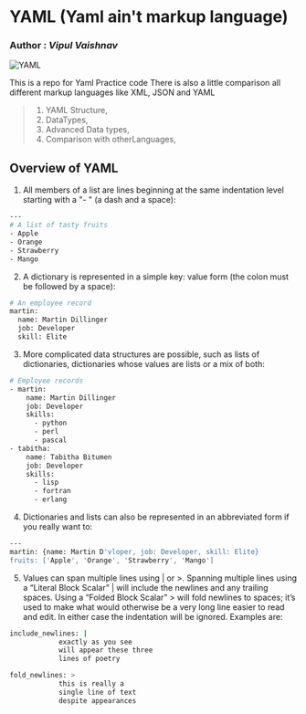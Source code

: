 # YAML (Yaml ain't markup language)

### **Author** : _Vipul Vaishnav_

![YAML]("./Screenshots/Yaml.png")

This is a repo for Yaml Practice code
There is also a little comparison all different
markup languages like XML, JSON and YAML

> 1. YAML Structure,
> 2. DataTypes,
> 3. Advanced Data types,
> 4. Comparison with otherLanguages,

## Overview of YAML

1. All members of a list are lines beginning at the same indentation level starting with a "- " (a dash and a space):

```sh
---
# A list of tasty fruits
- Apple
- Orange
- Strawberry
- Mango
```

2. A dictionary is represented in a simple key: value form (the colon must be followed by a space):

```sh
# An employee record
martin:
  name: Martin Dillinger
  job: Developer
  skill: Elite
```

3. More complicated data structures are possible, such as lists of dictionaries, dictionaries whose values are lists or a mix of both:

```sh
# Employee records
- martin:
    name: Martin Dillinger
    job: Developer
    skills:
      - python
      - perl
      - pascal
- tabitha:
    name: Tabitha Bitumen
    job: Developer
    skills:
      - lisp
      - fortran
      - erlang
```

4. Dictionaries and lists can also be represented in an abbreviated form if you really want to:

```sh
---
martin: {name: Martin D'vloper, job: Developer, skill: Elite}
fruits: ['Apple', 'Orange', 'Strawberry', 'Mango']
```

5. Values can span multiple lines using | or >. Spanning multiple lines using a “Literal Block Scalar” | will include the newlines and any trailing spaces. Using a “Folded Block Scalar” > will fold newlines to spaces; it’s used to make what would otherwise be a very long line easier to read and edit. In either case the indentation will be ignored. Examples are:

```sh
include_newlines: |
            exactly as you see
            will appear these three
            lines of poetry

fold_newlines: >
            this is really a
            single line of text
            despite appearances
```
